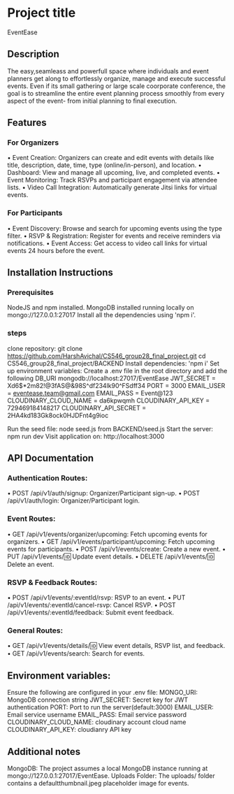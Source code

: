 # Project title
EventEase

## Description
The easy,seamleass and powerfull space where individuals and event planners get along to effortlessly organize, manage and execute successful events.
Even if its small gathering or large scale coorporate conference, the goal is to streamline the entire event planning process smoothly from every aspect of the event- from initial planning to final execution.

## Features
### For Organizers
• Event Creation: Organizers can create and edit events with details like title, description, date,
time, type (online/in-person), and location.
• Dashboard: View and manage all upcoming, live, and completed events.
• Event Monitoring: Track RSVPs and participant engagement via attendee lists.
• Video Call Integration: Automatically generate Jitsi links for virtual events.
### For Participants
• Event Discovery: Browse and search for upcoming events using the type filter.
• RSVP & Registration: Register for events and receive reminders via notifications.
• Event Access: Get access to video call links for virtual events 24 hours before the event.

## Installation Instructions
### Prerequisites
NodeJS and npm installed.
MongoDB installed running locally on mongo://127.0.0.1:27017
Install all the dependencies using 'npm i'.

### steps
clone repository: git clone https://github.com/HarshAvichal/CS546_group28_final_project.git
                  cd CS546_group28_final_project/BACKEND
Install dependencies: 'npm i'
Set up environment variables: Create a .env file in the root directory and add the following
                              DB_URI mongodb://localhost:27017/EventEase
                              JWT_SECRET = Xd6$*2m82!@3fAS@&98S^df234lk90^FSdff34
                              PORT = 3000
                              EMAIL_USER = eventease.team@gmail.com
                              EMAIL_PASS = Event@123
                              CLOUDINARY_CLOUD_NAME = da6kpwqmh
                              CLOUDINARY_API_KEY = 729469184148217
                              CLOUDINARY_API_SECRET = 2HA4kd183Gk8ock0HJDFnt4g9ioc

Run the seed file: node seed.js from BACKEND/seed.js
Start the server: npm run dev 
Visit application on: http://localhost:3000

## API Documentation
### Authentication Routes:
• POST /api/v1/auth/signup: Organizer/Participant sign-up.
• POST /api/v1/auth/login: Organizer/Participant login.
### Event Routes:
• GET /api/v1/events/organizer/upcoming: Fetch upcoming events for organizers.
• GET /api/v1/events/participant/upcoming: Fetch upcoming events for participants.
• POST /api/v1/events/create: Create a new event.
• PUT /api/v1/events/:id: Update event details.
• DELETE /api/v1/events/:id: Delete an event.
### RSVP & Feedback Routes:
• POST /api/v1/events/:eventId/rsvp: RSVP to an event.
• PUT /api/v1/events/:eventId/cancel-rsvp: Cancel RSVP.
• POST /api/v1/events/:eventId/feedback: Submit event feedback.
### General Routes:
• GET /api/v1/events/details/:id: View event details, RSVP list, and feedback.
• GET /api/v1/events/search: Search for events.

## Environment variables:
Ensure the following are configured in your .env file:
MONGO_URI: MongoDB connection string
JWT_SECRET: Secret key for JWT authentication
PORT: Port to run the server(default:3000)
EMAIL_USER: Email service username
EMAIL_PASS: Email service password
CLOUDINARY_CLOUD_NAME: cloudinary account cloud name
CLOUDINARY_API_KEY: cloudianry API key

## Additional notes
MongoDB: The project assumes a local MongoDB instance running at mongo://127.0.0.1:27017/EventEase.
Uploads Folder: The uploads/ folder contains a defaultthumbnail.jpeg placeholder image for events.
